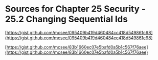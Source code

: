# Sources for Chapter 25 Security - 25.2 Changing Sequential Ids


[https://gist.github.com/mcsee/095409b419d460484cc418d549861c98](https://gist.github.com/mcsee/095409b419d460484cc418d549861c98)

[https://gist.github.com/mcsee/83b1660ec07e5bafd0a5b1c567f76aee](https://gist.github.com/mcsee/83b1660ec07e5bafd0a5b1c567f76aee)